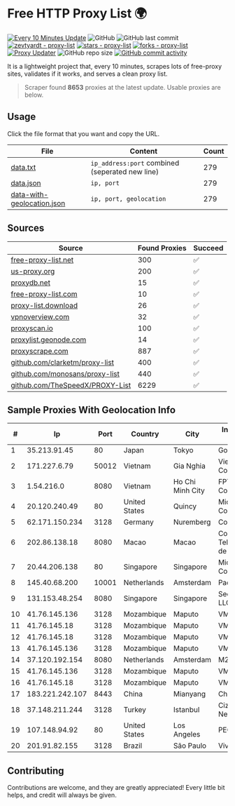 
# Free HTTP Proxy List 🌍

[![Every 10 Minutes Update](https://github.com/mertguvencli/http-proxy-list/actions/workflows/main.yml/badge.svg?branch=main)](https://github.com/mertguvencli/http-proxy-list/actions/workflows/main.yml)
![GitHub](https://img.shields.io/github/license/mertguvencli/http-proxy-list)
![GitHub last commit](https://img.shields.io/github/last-commit/mertguvencli/http-proxy-list)
[![zevtyardt - proxy-list](https://img.shields.io/static/v1?label=zevtyardt&message=proxy-list&color=blue&logo=github)](https://github.com/zevtyardt/proxy-list "Go to GitHub repo")
[![stars - proxy-list](https://img.shields.io/github/stars/zevtyardt/proxy-list?style=social)](https://github.com/zevtyardt/proxy-list)
[![forks - proxy-list](https://img.shields.io/github/forks/zevtyardt/proxy-list?style=social)](https://github.com/zevtyardt/proxy-list)
[![Proxy Updater](https://github.com/zevtyardt/proxy-list/workflows/Proxy%20Updater/badge.svg)](https://github.com/zevtyardt/proxy-list/actions?query=workflow:"Proxy+Updater")
![GitHub repo size](https://img.shields.io/github/repo-size/zevtyardt/proxy-list)
[![GitHub commit activity](https://img.shields.io/github/commit-activity/m/zevtyardt/proxy-list?logo=commits)](https://github.com/zevtyardt/proxy-list/commits/main)

It is a lightweight project that, every 10 minutes, scrapes lots of free-proxy sites, validates if it works, and serves a clean proxy list.

> Scraper found **8653** proxies at the latest update. Usable proxies are below.

## Usage

Click the file format that you want and copy the URL.

|File|Content|Count|
|----|-------|-----|
|[data.txt](https://raw.githubusercontent.com/mertguvencli/http-proxy-list/main/proxy-list/data.txt)|`ip_address:port` combined (seperated new line)|279|
|[data.json](https://raw.githubusercontent.com/mertguvencli/http-proxy-list/main/proxy-list/data.json)|`ip, port`|279|
|[data-with-geolocation.json](https://raw.githubusercontent.com/mertguvencli/http-proxy-list/main/proxy-list/data-with-geolocation.json)|`ip, port, geolocation`|279|

## Sources

|Source|Found Proxies|Succeed|
|------|-------------|-------|
|[free-proxy-list.net](https://free-proxy-list.net)|300|✅|
|[us-proxy.org](https://www.us-proxy.org)|200|✅|
|[proxydb.net](http://proxydb.net)|15|✅|
|[free-proxy-list.com](https://free-proxy-list.com/?page=&port=&type%5B%5D=http&type%5B%5D=https&up_time=0&search=Search)|10|✅|
|[proxy-list.download](https://www.proxy-list.download/HTTP)|26|✅|
|[vpnoverview.com](https://vpnoverview.com/privacy/anonymous-browsing/free-proxy-servers)|32|✅|
|[proxyscan.io](https://www.proxyscan.io)|100|✅|
|[proxylist.geonode.com](https://proxylist.geonode.com/api/proxy-list?limit=300&page=1&sort_by=lastChecked&sort_type=desc&protocols=http,https)|14|✅|
|[proxyscrape.com](https://api.proxyscrape.com/v2/?request=displayproxies&protocol=http&timeout=10000&country=all&ssl=all&anonymity=all)|887|✅|
|[github.com/clarketm/proxy-list](https://raw.githubusercontent.com/clarketm/proxy-list/master/proxy-list-raw.txt)|400|✅|
|[github.com/monosans/proxy-list](https://raw.githubusercontent.com/monosans/proxy-list/main/proxies/http.txt)|440|✅|
|[github.com/TheSpeedX/PROXY-List](https://raw.githubusercontent.com/TheSpeedX/PROXY-List/master/http.txt)|6229|✅|


## Sample Proxies With Geolocation Info

|#|Ip|Port|Country|City|Internet Service Provider|
|-|--|----|-------|----|-------------------------|
|1|35.213.91.45|80|Japan|Tokyo|Google LLC|
|2|171.227.6.79|50012|Vietnam|Gia Nghia|Viettel Corporation|
|3|1.54.216.0|8080|Vietnam|Ho Chi Minh City|FPT Telecom Company|
|4|20.120.240.49|80|United States|Quincy|Microsoft Corporation|
|5|62.171.150.234|3128|Germany|Nuremberg|Contabo GmbH|
|6|202.86.138.18|8080|Macao|Macao|Companhia de Telecomunicacoes de Macau|
|7|20.44.206.138|80|Singapore|Singapore|Microsoft Corporation|
|8|145.40.68.200|10001|Netherlands|Amsterdam|Packet Host, Inc.|
|9|131.153.48.254|8080|Singapore|Singapore|Secured Servers LLC|
|10|41.76.145.136|3128|Mozambique|Maputo|VM  S.A|
|11|41.76.145.18|3128|Mozambique|Maputo|VM  S.A|
|12|41.76.145.18|3128|Mozambique|Maputo|VM  S.A|
|13|41.76.145.136|3128|Mozambique|Maputo|VM  S.A|
|14|37.120.192.154|8080|Netherlands|Amsterdam|M247 Europe SRL|
|15|41.76.145.136|3128|Mozambique|Maputo|VM  S.A|
|16|41.76.145.18|3128|Mozambique|Maputo|VM  S.A|
|17|183.221.242.107|8443|China|Mianyang|China Mobile|
|18|37.148.211.244|3128|Turkey|Istanbul|Cizgi Telekom Network|
|19|107.148.94.92|80|United States|Los Angeles|PEG TECH INC|
|20|201.91.82.155|3128|Brazil|São Paulo|Vivo|



## Contributing

Contributions are welcome, and they are greatly appreciated! Every
little bit helps, and credit will always be given.

